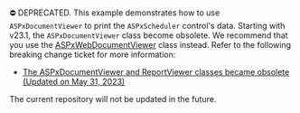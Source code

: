 ⛔ DEPRECATED. This example demonstrates how to use `ASPxDocumentViewer` to print the `ASPxScheduler` control's data. Starting with v23.1, the `ASPxDocumentViewer` class become obsolete. We recommend that you use the [ASPxWebDocumentViewer](https://docs.devexpress.com/XtraReports/DevExpress.XtraReports.Web.ASPxWebDocumentViewer) class instead. Refer to the following breaking change ticket for more information: 

* [The ASPxDocumentViewer and ReportViewer classes became obsolete (Updated on May 31, 2023)](https://supportcenter.devexpress.com/ticket/details/bc4904/the-aspxdocumentviewer-and-reportviewer-classes-became-obsolete-updated-on-may-31-2023)

The current repository will not be updated in the future.
